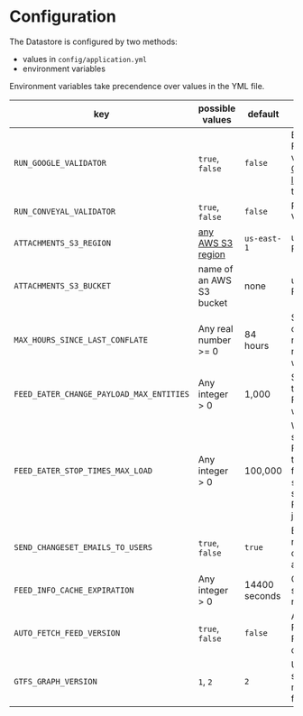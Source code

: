 # Configuration

The Datastore is configured by two methods:

- values in `config/application.yml`
- environment variables

Environment variables take precendence over values in the YML file.

key | possible values | default | description
--- | --------------- | ------- | -----------
`RUN_GOOGLE_VALIDATOR` | `true`, `false` | `false` | By default, FeedEaterWorker will validate feeds using the [Google transitfeed Python library](https://github.com/google/transitfeed). Set to `false` in order to skip this step.
`RUN_CONVEYAL_VALIDATOR` | `true`, `false` | `false` | Run Conveyal GTFS Validator.
`ATTACHMENTS_S3_REGION` | [any AWS S3 region](http://docs.aws.amazon.com/general/latest/gr/rande.html#s3_region) | `us-east-1` | used for uploading FeedEater artifacts
`ATTACHMENTS_S3_BUCKET` | name of an AWS S3 bucket | none | used for uploading FeedEater artifacts
`MAX_HOURS_SINCE_LAST_CONFLATE` | Any real number >= 0 | 84 hours | Stops that were last conflated before this number of hours before the re-conflation check time will be re-conflated.
`FEED_EATER_CHANGE_PAYLOAD_MAX_ENTITIES` | Any integer > 0 | 1,000 | Set the number of entities that FeedEaterWorker and FeedEaterScheduleWorker will put into each changeset
`FEED_EATER_STOP_TIMES_MAX_LOAD` | Any integer > 0 | 100,000 | When FeedEaterWorker spawns FeedEaterScheduleWorkers, this is the number of lines from a GTFS feed's `stop_times.txt` that will be sent to each FeedEaterScheduleWorker job
`SEND_CHANGESET_EMAILS_TO_USERS` | `true`, `false` | `true` | By default, e-mail notifications go out to a changeset's author (as long as the user isn't an admin)
`FEED_INFO_CACHE_EXPIRATION` | Any integer > 0 | 14400 seconds | Cache expiration time, in seconds, for FeedInfo results
`AUTO_FETCH_FEED_VERSION` | `true`, `false` | `false` | Automatically run FeedFetch to create FeedVersion when a Feed is created
`GTFS_GRAPH_VERSION` | `1`, `2` | `2` | Use legacy GTFSGraph by setting to 1. This option may be removed in the future.
